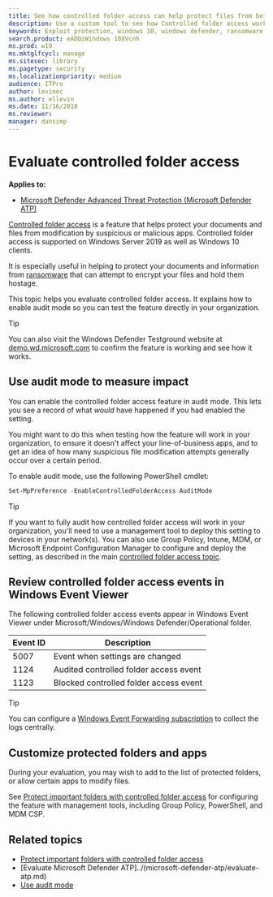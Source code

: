 ```yaml
---
title: See how controlled folder access can help protect files from being changed by malicious apps
description: Use a custom tool to see how Controlled folder access works in Windows 10.
keywords: Exploit protection, windows 10, windows defender, ransomware, protect, evaluate, test, demo, try
search.product: eADQiWindows 10XVcnh
ms.prod: w10
ms.mktglfcycl: manage
ms.sitesec: library
ms.pagetype: security
ms.localizationpriority: medium
audience: ITPro
author: levinec
ms.author: ellevin
ms.date: 11/16/2018
ms.reviewer: 
manager: dansimp
---
```


# Evaluate controlled folder access

**Applies to:**

* [Microsoft Defender Advanced Threat Protection (Microsoft Defender ATP)](https://go.microsoft.com/fwlink/p/?linkid=2069559)

[Controlled folder access](controlled-folders.md) is a feature that helps protect your documents and files from modification by suspicious or malicious apps. Controlled folder access is supported on Windows Server 2019 as well as Windows 10 clients.

It is especially useful in helping to protect your documents and information from [ransomware](https://www.microsoft.com/wdsi/threats/ransomware) that can attempt to encrypt your files and hold them hostage.

This topic helps you evaluate controlled folder access. It explains how to enable audit mode so you can test the feature directly in your organization.

> [!TIP]
> You can also visit the Windows Defender Testground website at [demo.wd.microsoft.com](https://demo.wd.microsoft.com?ocid=cx-wddocs-testground) to confirm the feature is working and see how it works.

## Use audit mode to measure impact

You can enable the controlled folder access feature in audit mode. This lets you see a record of what *would* have happened if you had enabled the setting.

You might want to do this when testing how the feature will work in your organization, to ensure it doesn't affect your line-of-business apps, and to get an idea of how many suspicious file modification attempts generally occur over a certain period.

To enable audit mode, use the following PowerShell cmdlet:

```PowerShell
Set-MpPreference -EnableControlledFolderAccess AuditMode
```

> [!TIP]
> If you want to fully audit how controlled folder access will work in your organization, you'll need to use a management tool to deploy this setting to devices in your network(s).
You can also use Group Policy, Intune, MDM, or Microsoft Endpoint Configuration Manager to configure and deploy the setting, as described in the main [controlled folder access topic](controlled-folders.md).

## Review controlled folder access events in Windows Event Viewer

The following controlled folder access events appear in Windows Event Viewer under Microsoft/Windows/Windows Defender/Operational folder.

Event ID | Description
-|-
 5007 | Event when settings are changed
 1124 | Audited controlled folder access event
 1123 | Blocked controlled folder access event

> [!TIP]
> You can configure a [Windows Event Forwarding subscription](https://docs.microsoft.com/windows/win32/wec/setting-up-a-source-initiated-subscription) to collect the logs centrally. 

## Customize protected folders and apps

During your evaluation, you may wish to add to the list of protected folders, or allow certain apps to modify files.

See [Protect important folders with controlled folder access](controlled-folders.md) for configuring the feature with management tools, including Group Policy, PowerShell, and MDM CSP.

## Related topics

* [Protect important folders with controlled folder access](controlled-folders.md)
* [Evaluate Microsoft Defender ATP]../(microsoft-defender-atp/evaluate-atp.md)
* [Use audit mode](audit-windows-defender.md)
